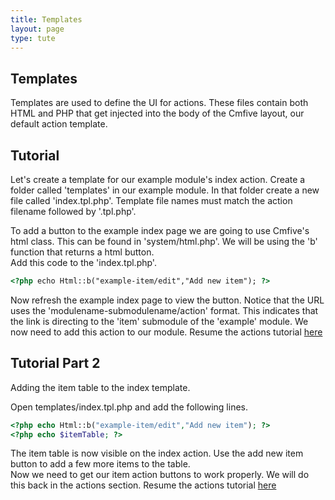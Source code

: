 ```yaml
---
title: Templates
layout: page
type: tute
---
```


## Templates

Templates are used to define the UI for actions. These files contain both HTML and PHP that get injected into the body of the Cmfive layout, our default action template.

## Tutorial

Let's create a template for our example module's index action. Create a folder called 'templates' in our example module. In that folder create a new file called 'index.tpl.php'. Template file names must match the action filename followed by '.tpl.php'.

To add a button to the example index page we are going to use Cmfive's html class. This can be found in 'system/html.php'. We will be using the 'b' function that returns a html button.<br />
Add this code to the 'index.tpl.php'.
```html
<?php echo Html::b("example-item/edit","Add new item"); ?>
```
Now refresh the example index page to view the button. Notice that the URL uses the 'modulename-submodulename/action' format. This indicates that the link is directing to the 'item' submodule of the 'example' module. We now need to add this action to our module. Resume the actions tutorial [here](actions#tutorial-part-2)

## Tutorial Part 2

Adding the item table to the index template.

Open templates/index.tpl.php and add the following lines.
```php
<?php echo Html::b("example-item/edit","Add new item"); ?>
<?php echo $itemTable; ?>
```
The item table is now visible on the index action. Use the add new item button to add a few more items to the table.<br />
Now we need to get our item action buttons to work properly. We will do this back in the actions section. Resume the actions tutorial [here](actions#tutorial-part-3)
